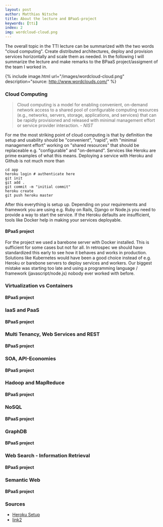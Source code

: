 ```yaml
---
layout: post
author: Matthias Nitsche
title: About the lecture and BPaaS-project
keywords: [tti]
index: 2
img: wordcloud-cloud.png
---
```


The overall topic in the TTI lecture can be summarized with the two words "cloud computing". Create distributed architectures, deploy and provision services horizontally and scale them as needed. In the following I will summarize the lecture and make remarks to the BPaaS project/assigment of the team I worked in.

{% include image.html url="/images/wordcloud-cloud.png" description="source: http://www.wordclouds.com/" %}

### Cloud Computing

<blockquote>Cloud computing is a model for enabling convenient, on-demand network access to a shared pool of configurable computing resources (e.g., networks, servers, storage, applications, and services) that can be rapidly provisioned and released with minimal management effort or service provider interaction. <cite>- NIST</cite></blockquote>

For me the most striking point of cloud computing is that by definition the setup and usability should be "convenient", "rapid", with "minimal management effort" working on "shared resources" that should be replaceable e.g. "configurable" and "on-demand". Services like Heroku are prime examples of what this means. Deploying a service with Heroku and Github is not much more than
    
    cd app
    heroku login # authenticate here
    git init
    git add .
    git commit -m "initial commit"
    heroku create
    git push heroku master

After this everything is setup up. Depending on your requirements and framework you are using e.g. Ruby on Rails, Django or Node.js you need to provide a way to start the service. If the Heroku defaults are insufficient, tools like Docker help in making your services deployable.

#### BPaaS project

For the project we used a barebone server with Docker installed. This is sufficient for some cases but not for all. In retrospec we should have standardized this early to see how it behaves and works in production. Solutions like Kubernetes would have been a good choice instead of e.g. Heroku or barebone servers to deploy services and workers. Our biggest mistake was starting too late and using a programming language / framework (javascript/node.js) nobody ever worked with before.

### Virtualization vs Containers



#### BPaaS project

### IaaS and PaaS

#### BPaaS project

### Multi Tenancy, Web Services and REST

#### BPaaS project

### SOA, API-Economies

#### BPaaS project

### Hadoop and MapReduce

#### BPaaS project

### NoSQL

#### BPaaS project

### GraphDB

#### BPaaS project

### Web Search - Information Retrieval

#### BPaaS project

### Semantic Web

#### BPaaS project


### Sources

- [Heroku Setup](https://devcenter.heroku.com/articles/git)
- [link2](https://google.com)
